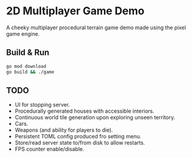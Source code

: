 # 2D Multiplayer Game Demo

A cheeky multiplayer procedural terrain game demo made using the pixel game engine.

## Build & Run

```bash
go mod download
go build && ./game
```

## TODO

- UI for stopping server.
- Procedurally generated houses with accessible interiors.
- Continuous world tile generation upon exploring unseen territory.
- Cars.
- Weapons (and ability for players to die).
- Persistent TOML config produced fro setting menu.
- Store/read server state to/from disk to allow restarts.
- FPS counter enable/disable.